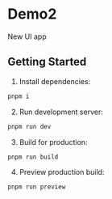 # Demo2
New UI app

## Getting Started
1. Install dependencies:
```bash
pnpm i
```

2. Run development server:
```bash
pnpm run dev
```

3. Build for production:
```bash
pnpm run build
```

4. Preview production build:
```bash
pnpm run preview
```